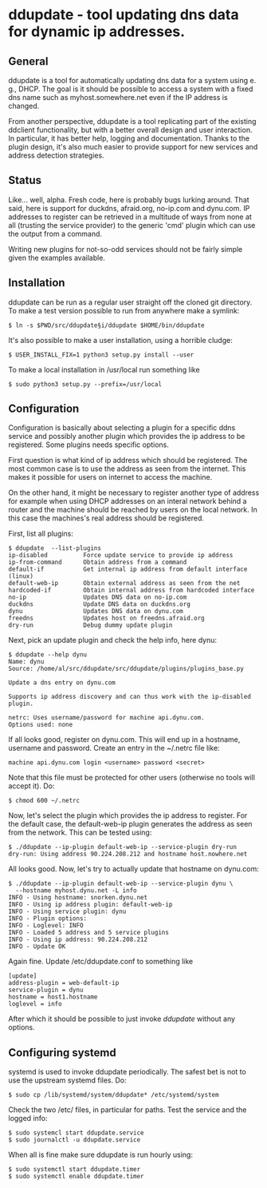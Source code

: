 # ddupdate - tool updating dns data for dynamic ip addresses.

## General

ddupdate is a tool for automatically updating dns data for a system using
e. g., DHCP. The goal is it should be possible to access a system with a
fixed dns name such as myhost.somewhere.net even if the IP  address is
changed.

From another perspective, ddupdate is a tool replicating part of the
existing ddclient functionality, but with a better overall design and user
interaction. In particular, it has better help, logging and documentation.
Thanks to the plugin design, it's also much easier to provide support for
new services and address detection strategies.

## Status

Like... well, alpha. Fresh code, here is probably bugs lurking around.
That said, here is support for duckdns, afraid.org, no-ip.com and dynu.com.
IP addresses to register can be retrieved in a multitude of ways from
none at all (trusting the service provider) to the generic 'cmd' plugin
which can use the output from a command.

Writing new plugins for not-so-odd services should not be fairly simple
given the examples available.

## Installation

ddupdate can be run as a regular user straight off the cloned git directory.
To make a test version possible to run from anywhere make a symlink:

    $ ln -s $PWD/src/ddupdate§i/ddupdate $HOME/bin/ddupdate

It's also possible to make a user installation, using a horrible cludge:

    $ USER_INSTALL_FIX=1 python3 setup.py install --user

To make a local installation in /usr/local run something like

    $ sudo python3 setup.py --prefix=/usr/local

## Configuration

Configuration is basically about selecting a plugin for a specific ddns
service and possibly another plugin which provides the ip address to be
registered. Some plugins needs specific options.

First question is what kind of ip address which should be registered. The
most common case is to use the address as seen from the internet.
This makes it possible for users on internet to access the machine.

On the other hand, it might be necessary to register another type of
address for example when using DHCP addresses on an interal network behind
a router and the machine should be reached by users on the local network.
In this case the machines's real address should be registered.

First, list all plugins:

    $ ddupdate  --list-plugins
    ip-disabled          Force update service to provide ip address
    ip-from-command      Obtain address from a command
    default-if           Get internal ip address from default interface (linux)
    default-web-ip       Obtain external address as seen from the net
    hardcoded-if         Obtain internal address from hardcoded interface
    no-ip                Updates DNS data on no-ip.com
    duckdns              Update DNS data on duckdns.org
    dynu                 Updates DNS data on dynu.com
    freedns              Updates host on freedns.afraid.org
    dry-run              Debug dummy update plugin

Next, pick an update plugin and check the help info, here dynu:

    $ ddupdate --help dynu
    Name: dynu
    Source: /home/al/src/ddupdate/src/ddupdate/plugins/plugins_base.py

    Update a dns entry on dynu.com

    Supports ip address discovery and can thus work with the ip-disabled
    plugin.

    netrc: Uses username/password for machine api.dynu.com.
    Options used: none

If all looks good, register on dynu.com. This will end up in a hostname,
username and password. Create an entry in the ~/.netrc file like:

    machine api.dynu.com login <username> password <secret>

Note that this file must be protected for other users (otherwise no tools
will accept it). Do:

    $ chmod 600 ~/.netrc

Now, let's select the plugin which provides the ip address to register.
For the default case, the default-web-ip plugin generates the address as
seen from the network. This can be tested using:

    $ ./ddupdate --ip-plugin default-web-ip --service-plugin dry-run
    dry-run: Using address 90.224.208.212 and hostname host.nowhere.net

All looks good. Now, let's try to actually update that hostname on dynu.com:

    $ ./ddupdate --ip-plugin default-web-ip --service-plugin dynu \
      --hostname myhost.dynu.net -L info
    INFO - Using hostname: snorken.dynu.net
    INFO - Using ip address plugin: default-web-ip
    INFO - Using service plugin: dynu
    INFO - Plugin options:
    INFO - Loglevel: INFO
    INFO - Loaded 5 address and 5 service plugins
    INFO - Using ip address: 90.224.208.212
    INFO - Update OK

Again fine. Update /etc/ddupdate.conf to something like

    [update]
    address-plugin = web-default-ip
    service-plugin = dynu
    hostname = host1.hostname
    loglevel = info

After which it should be possible to just invoke *ddupdate* without
any options.

## Configuring systemd

systemd is used to invoke ddupdate periodically. The safest bet is
not to use the upstream systemd files. Do:

    $ sudo cp /lib/systemd/system/ddupdate* /etc/systemd/system

Check the two /etc/ files, in particular for paths. Test the service and
the logged info:

    $ sudo systemcl start ddupdate.service
    $ sudo journalctl -u ddupdate.service

When all is fine make sure ddupdate is run hourly using:

    $ sudo systemctl start ddupdate.timer
    $ sudo systemctl enable ddupdate.timer
